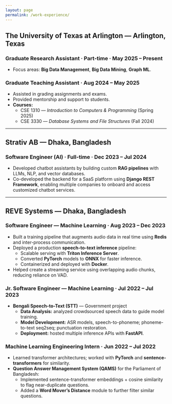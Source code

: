 ```yaml
---
layout: page
permalink: /work-experience/
---
```


## The University of Texas at Arlington — Arlington, Texas

### Graduate Research Assistant · Part-time · May 2025 – Present
- Focus areas:  **Big Data Management**, **Big Data Mining**, **Graph ML**.

### Graduate Teaching Assistant · Aug 2024 – May 2025
- Assisted in grading assignments and exams.  
- Provided mentorship and support to students.  
- **Courses:**
  - CSE 1310 — *Introduction to Computers & Programming* (Spring 2025)
  - CSE 3330 — *Database Systems and File Structures* (Fall 2024)

---

## Strativ AB — Dhaka, Bangladesh

### Software Engineer (AI) · Full-time · Dec 2023 – Jul 2024
- Developed chatbot assistants by building custom **RAG pipelines** with LLMs, NLP, and vector databases.  
- Co-developed the backend for a SaaS platform using **Django REST Framework**, enabling multiple companies to onboard and access customized chatbot services.

---

## REVE Systems — Dhaka, Bangladesh

### Software Engineer — Machine Learning · Aug 2023 – Dec 2023
- Built a training pipeline that augments audio data in real time using **Redis** and inter-process communication.  
- Deployed a production **speech-to-text inference** pipeline:
  - Scalable serving with **Triton Inference Server**.  
  - Converted **PyTorch** models to **ONNX** for faster inference.  
  - Containerized and deployed with **Docker**.
- Helped create a streaming service using overlapping audio chunks, reducing reliance on VAD.

### Jr. Software Engineer — Machine Learning · Jul 2022 – Jul 2023
- **Bengali Speech-to-Text (STT)** — Government project
  - **Data Analysis:** analyzed crowdsourced speech data to guide model training.  
  - **Model Development:** ASR models, speech-to-phoneme; phoneme-to-text seq2seq; punctuation restoration.  
  - **Deployment:** hosted multiple inference APIs with **FastAPI**.

### Machine Learning Engineering Intern · Jun 2022 – Jul 2022
- Learned transformer architectures; worked with **PyTorch** and **sentence-transformers** for similarity.  
- **Question Answer Management System (QAMS)** for the Parliament of Bangladesh:
  - Implemented sentence-transformer embeddings + cosine similarity to flag near-duplicate questions.  
  - Added a **Word Mover’s Distance** module to further filter similar questions.
